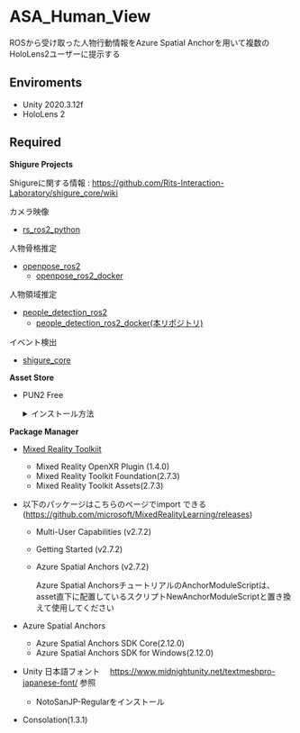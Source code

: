 # ASA_Human_View

ROSから受け取った人物行動情報をAzure Spatial Anchorを用いて複数のHoloLens2ユーザーに提示する

## Enviroments

- Unity 2020.3.12f
- HoloLens 2

## Required

**Shigure Projects**

Shigureに関する情報 : https://github.com/Rits-Interaction-Laboratory/shigure_core/wiki

カメラ映像
- [rs_ros2_python](https://github.com/Rits-Interaction-Laboratory/rs_ros2_python)


人物骨格推定
- [openpose_ros2](https://github.com/Rits-Interaction-Laboratory/openpose_ros2)
    - [openpose_ros2_docker](https://github.com/Rits-Interaction-Laboratory/openpose_ros2_docker)

人物領域推定
- [people_detection_ros2](https://github.com/Rits-Interaction-Laboratory/people_detection_ros2)
  - [people_detection_ros2_docker(本リポジトリ)](https://github.com/Rits-Interaction-Laboratory/people_detection_ros2_docker)

イベント検出
- [shigure_core](https://github.com/Rits-Interaction-Laboratory/shigure_core)


**Asset Store**

- PUN2 Free
    <details>
      <summary>インストール方法</summary>
    Unityを開いて、Window > Asset Store > PUN 2 無料版をインストール

    ![Setup_PUN](./docs/figures/Setup_PUN.png)
    </details>

**Package Manager**

- [Mixed Reality Toolkiit](https://github.com/microsoft/MixedRealityLearning/releases)
  - Mixed Reality OpenXR Plugin (1.4.0)
  - Mixed Reality Toolkit Foundation(2.7.3)
  - Mixed Reality Toolkit Assets(2.7.3)
- 以下のパッケージはこちらのページでimport できる　(https://github.com/microsoft/MixedRealityLearning/releases)
  - Multi-User Capabilities (v2.7.2)
  - Getting Started (v2.7.2)
  - Azure Spatial Anchors (v2.7.2)
    
    Azure Spatial AnchorsチュートリアルのAnchorModuleScriptは、asset直下に配置しているスクリプトNewAnchorModuleScriptと置き換えて使用してください


- Azure Spatial Anchors
  - Azure Spatial Anchors SDK Core(2.12.0)
  - Azure Spatial Anchors SDK for Windows(2.12.0)

- Unity 日本語フォント　
https://www.midnightunity.net/textmeshpro-japanese-font/
  参照
  - NotoSanJP-Regularをインストール

- Consolation(1.3.1)
